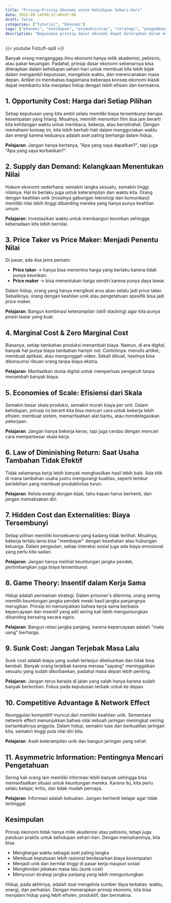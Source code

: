 ```yaml
---
title: "Prinsip-Prinsip Ekonomi untuk Kehidupan Sehari-Hari"
date: 2025-09-14T09:22:40+07:00
draft: false
categories: ["Tutorial", "Ekonomi"]
tags: ["ekonomi", "kehidupan", "produktivitas", "strategi", "pengembangan-diri"]
description: "Bagaimana prinsip dasar ekonomi dapat diterapkan dalam kehidupan sehari-hari untuk membuat keputusan yang lebih bijak dan menjalani hidup yang lebih efisien."
---
```


{{< youtube Folzufl-op8 >}}

Banyak orang menganggap ilmu ekonomi hanya milik akademisi, pebisnis, atau pakar keuangan. Padahal, prinsip dasar ekonomi sebenarnya bisa diterapkan dalam kehidupan sehari-hari untuk membuat kita lebih bijak dalam mengambil keputusan, mengelola waktu, dan merencanakan masa depan. Artikel ini membahas bagaimana beberapa konsep ekonomi klasik dapat membantu kita menjalani hidup dengan lebih efisien dan bermakna.

## 1. Opportunity Cost: Harga dari Setiap Pilihan

Setiap keputusan yang kita ambil selalu memiliki biaya tersembunyi berupa kesempatan yang hilang. Misalnya, memilih menonton film dua jam berarti kita kehilangan waktu untuk membaca, bekerja, atau beristirahat. Dengan memahami konsep ini, kita lebih berhati-hati dalam menggunakan waktu dan energi karena keduanya adalah aset paling berharga dalam hidup.

**Pelajaran**: Jangan hanya bertanya, "Apa yang saya dapatkan?", tapi juga "Apa yang saya korbankan?".

## 2. Supply dan Demand: Kelangkaan Menentukan Nilai

Hukum ekonomi sederhana: semakin langka sesuatu, semakin tinggi nilainya. Hal ini berlaku juga untuk keterampilan dan waktu kita. Orang dengan keahlian unik (misalnya gabungan teknologi dan komunikasi) memiliki nilai lebih tinggi dibanding mereka yang hanya punya keahlian umum.

**Pelajaran**: Investasikan waktu untuk membangun keunikan sehingga keberadaan kita lebih bernilai.

## 3. Price Taker vs Price Maker: Menjadi Penentu Nilai

Di pasar, ada dua jenis pemain:
- **Price taker** → hanya bisa menerima harga yang berlaku karena tidak punya keunikan.
- **Price maker** → bisa menentukan harga sendiri karena punya daya tawar.

Dalam hidup, orang yang hanya mengikuti arus akan selalu jadi price taker. Sebaliknya, orang dengan keahlian unik atau pengetahuan spesifik bisa jadi price maker.

**Pelajaran**: Bangun kombinasi keterampilan (skill stacking) agar kita punya posisi tawar yang kuat.

## 4. Marginal Cost & Zero Marginal Cost

Biasanya, setiap tambahan produksi menambah biaya. Namun, di era digital, banyak hal punya biaya tambahan hampir nol. Contohnya: menulis artikel, membuat aplikasi, atau mengunggah video. Sekali dibuat, hasilnya bisa dikonsumsi ribuan orang tanpa biaya ekstra.

**Pelajaran**: Manfaatkan dunia digital untuk memperluas pengaruh tanpa menambah banyak biaya.

## 5. Economies of Scale: Efisiensi dari Skala

Semakin besar skala produksi, semakin murah biaya per unit. Dalam kehidupan, prinsip ini berarti kita bisa mencari cara untuk bekerja lebih efisien: membuat sistem, memanfaatkan alat bantu, atau mendelegasikan pekerjaan.

**Pelajaran**: Jangan hanya bekerja keras, tapi juga cerdas dengan mencari cara memperbesar skala kerja.

## 6. Law of Diminishing Return: Saat Usaha Tambahan Tidak Efektif

Tidak selamanya kerja lebih banyak menghasilkan hasil lebih baik. Ada titik di mana tambahan usaha justru mengurangi kualitas, seperti lembur berlebihan yang membuat produktivitas turun.

**Pelajaran**: Kelola energi dengan bijak, tahu kapan harus berhenti, dan jangan memaksakan diri.

## 7. Hidden Cost dan Externalities: Biaya Tersembunyi

Setiap pilihan memiliki konsekuensi yang kadang tidak terlihat. Misalnya, bekerja terlalu lama bisa "membayar" dengan kesehatan atau hubungan keluarga. Dalam pergaulan, setiap interaksi sosial juga ada biaya emosional yang perlu kita sadari.

**Pelajaran**: Jangan hanya melihat keuntungan jangka pendek, pertimbangkan juga biaya tersembunyi.

## 8. Game Theory: Insentif dalam Kerja Sama

Hidup adalah permainan strategi. Dalam prisoner's dilemma, orang sering memilih keuntungan jangka pendek meski hasil jangka panjangnya merugikan. Prinsip ini menunjukkan bahwa kerja sama berbasis kepercayaan dan insentif yang adil sering kali lebih menguntungkan dibanding bersaing secara egois.

**Pelajaran**: Bangun relasi jangka panjang, karena kepercayaan adalah "mata uang" berharga.

## 9. Sunk Cost: Jangan Terjebak Masa Lalu

Sunk cost adalah biaya yang sudah terlanjur dikeluarkan dan tidak bisa kembali. Banyak orang terjebak karena merasa "sayang" meninggalkan sesuatu yang sudah dikorbankan, padahal masa depan lebih penting.

**Pelajaran**: Jangan terus berada di jalan yang salah hanya karena sudah banyak berkorban. Fokus pada keputusan terbaik untuk ke depan.

## 10. Competitive Advantage & Network Effect

Keunggulan kompetitif muncul dari memiliki keahlian unik. Sementara network effect menunjukkan bahwa nilai sebuah jaringan meningkat seiring bertambahnya anggota. Dalam hidup, semakin luas dan berkualitas jaringan kita, semakin tinggi pula nilai diri kita.

**Pelajaran**: Asah keterampilan unik dan bangun jaringan yang sehat.

## 11. Asymmetric Information: Pentingnya Mencari Pengetahuan

Sering kali orang lain memiliki informasi lebih banyak sehingga bisa memanfaatkan situasi untuk keuntungan mereka. Karena itu, kita perlu selalu belajar, kritis, dan tidak mudah percaya.

**Pelajaran**: Informasi adalah kekuatan. Jangan berhenti belajar agar tidak tertinggal.

## Kesimpulan

Prinsip ekonomi tidak hanya milik akademisi atau pebisnis, tetapi juga panduan praktis untuk kehidupan sehari-hari. Dengan memahaminya, kita bisa:

- Menghargai waktu sebagai aset paling langka
- Membuat keputusan lebih rasional berdasarkan biaya kesempatan
- Menjadi unik dan bernilai tinggi di pasar kerja maupun sosial
- Menghindari jebakan masa lalu (sunk cost)
- Menyusun strategi jangka panjang yang lebih menguntungkan

Hidup, pada akhirnya, adalah soal mengelola sumber daya terbatas: waktu, energi, dan perhatian. Dengan menerapkan prinsip ekonomi, kita bisa menjalani hidup yang lebih efisien, produktif, dan bermakna.
